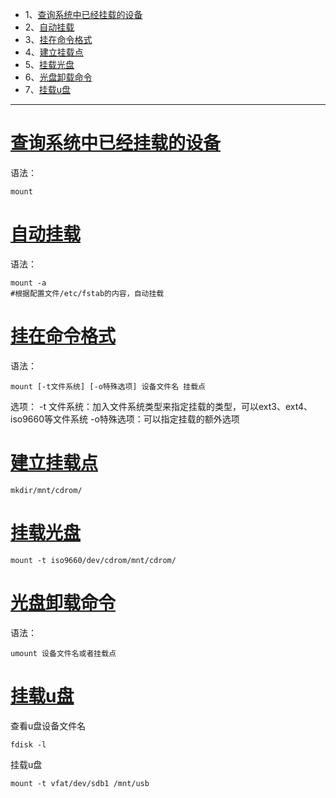 - 1、[查询系统中已经挂载的设备](#Linux-01)
- 2、[自动挂载](#Linux-02)
- 3、[挂在命令格式](#Linux-03)
- 4、[建立挂载点](#Linux-04)
- 5、[挂载光盘](#Linux-05)
- 6、[光盘卸载命令](#Linux-06)
- 7、[挂载u盘](#Linux-07)


----------

# <a name="Linux-01" href="#" >查询系统中已经挂载的设备</a>
语法：
```shell
mount
```
# <a name="Linux-02" href="#" >自动挂载</a>
语法：
```shell
mount -a
#根据配置文件/etc/fstab的内容，自动挂载
```
# <a name="Linux-03" href="#" >挂在命令格式</a>
语法：
```shell
mount [-t文件系统] [-o特殊选项] 设备文件名 挂载点
```
选项：
-t 文件系统：加入文件系统类型来指定挂载的类型，可以ext3、ext4、iso9660等文件系统
-o特殊选项：可以指定挂载的额外选项

# <a name="Linux-04" href="#" >建立挂载点</a>
```shell
mkdir/mnt/cdrom/
```

# <a name="Linux-05" href="#" >挂载光盘</a>
```shell
mount -t iso9660/dev/cdrom/mnt/cdrom/
```
# <a name="Linux-06" href="#" >光盘卸载命令</a>
语法：
```shell
umount 设备文件名或者挂载点
```
# <a name="Linux-07" href="#" >挂载u盘</a>
查看u盘设备文件名
```shell
fdisk -l
```
挂载u盘
```shell
mount -t vfat/dev/sdb1 /mnt/usb
```